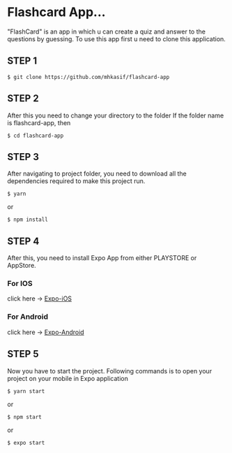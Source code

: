 # Flashcard App...
"FlashCard" is an app in which u can create a quiz and answer to the questions by guessing.
To use this app first u need to clone this application.
## STEP 1
```shell
$ git clone https://github.com/mhkasif/flashcard-app
```
## STEP 2

After this you need to change your directory to the folder
If the folder name is flashcard-app, then

```shell
$ cd flashcard-app
```
## STEP 3

After navigating to project folder, you need to download all the dependencies required to make this project run.
```shell
$ yarn
```
or
```shell
$ npm install
```
## STEP 4

After this, you need to install Expo App from either PLAYSTORE or AppStore.
### For IOS

click here &rarr; [Expo-iOS](https://apps.apple.com/app/apple-store/id982107779)
### For Android
click here &rarr; [Expo-Android](https://play.google.com/store/apps/details?id=host.exp.exponent&referrer=www)
## STEP 5

Now you have to start the project.
Following commands is to open your project on your mobile in Expo application
```shell
$ yarn start
```
or
```shell
$ npm start
```
or
```shell
$ expo start
```


